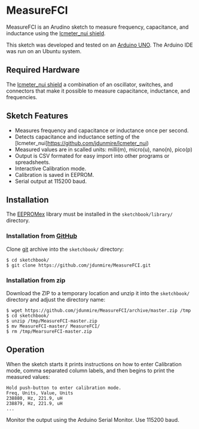 MeasureFCI
==========

MeasureFCI is an Arudino sketch to measure frequency, capacitance, and
inductance using the [lcmeter_nui shield](https://github.com/jdunmire/lcmeter_nui).

This sketch was developed and tested on an [Arduino
UNO](http://arduino.cc/en/Main/arduinoBoardUno). The Arduino IDE was run
on an Ubuntu system.

## Required Hardware
The [lcmeter_nui shield](https://github.com/jdunmire/lcmeter_nui) a combination of an oscillator, switches,
and connectors that make it possible to measure capacitance, inductance,
and frequencies.

## Sketch Features
  - Measures frequency and capacitance or inductance once per second.
  - Detects capacitance and inductance setting of the
    [lcmeter_nui]https://github.com/jdunmire/lcmeter_nui)
  - Measured values are in scalled units: milli(m), micro(u), nano(n),
    pico(p)
  - Output is CSV formated for easy import into other programs or
    spreadsheets.
  - Interactive Calibration mode.
  - Calibration is saved in EEPROM.
  - Serial output at 115200 baud.

## Installation
The
[EEPROMex](https://github.com/thijse/Arduino-Libraries/tree/master/EEPROMEx) library must be installed in the `sketchbook/library/`
directory.

### Installation from [GitHub](https://github.com/jdunmire/MeasureFCI)
Clone [git](http://git-scm.com/)
archive into the `sketchbook/` directory:

    $ cd sketchbook/
    $ git clone https://github.com/jdunmire/MeasureFCI.git

### Installation from zip
Download the ZIP to a temporary location and unzip it into the
`sketchbook/` directory and adjust the directory name:

    $ wget https://github.com/jdunmire/MeasureFCI/archive/master.zip /tmp
    $ cd sketchbook/
    $ unzip /tmp/MeasureFCI-master.zip
    $ mv MeasureFCI-master/ MeasureFCI/
    $ rm /tmp/MearsureFCI-master.zip


## Operation
When the sketch starts it prints instructions on how to enter
Calibration mode, comma separated column labels, and then begins to
print the measured values:

    Hold push-button to enter calibration mode.
    Freq, Units, Value, Units
    238880, Hz, 221.9, uH
    238879, Hz, 221.9, uH
    ...

Monitor the output using the Arduino Serial Monitor. Use 115200 baud.


